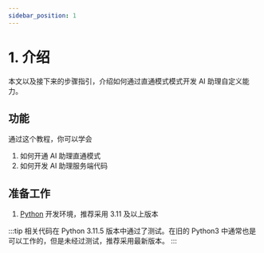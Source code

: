 ```yaml
---
sidebar_position: 1
---
```


# 1. 介绍

本文以及接下来的步骤指引，介绍如何通过直通模式模式开发 AI 助理自定义能力。

## 功能

通过这个教程，你可以学会
1. 如何开通 AI 助理直通模式
2. 如何开发 AI 助理服务端代码

## 准备工作

1. [Python](https://www.python.org/) 开发环境，推荐采用 3.11 及以上版本

:::tip
相关代码在 Python 3.11.5 版本中通过了测试。在旧的 Python3 中通常也是可以工作的，但是未经过测试，推荐采用最新版本。
:::